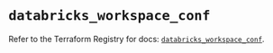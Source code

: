 # `databricks_workspace_conf`

Refer to the Terraform Registry for docs: [`databricks_workspace_conf`](https://registry.terraform.io/providers/databricks/databricks/1.96.0/docs/resources/workspace_conf).

